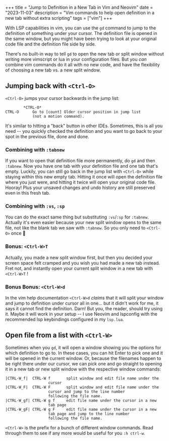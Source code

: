 +++
title = "Jump to Definition in a New Tab in Vim and Neovim"
date = "2023-11-03"
description = "Vim commands to help open definition in a new tab without extra scripting"
tags = ["vim"]
+++

With LSP capabilities in vim, you can use the `gd` command to jump to the definition of something under your cursor. The definition file is opened in the same window, but you might have been trying to look at your original code file and the definition file side by side.

There's no built-in way to tell `gd` to open the new tab or split window without writing more vimscript or lua in your configuration files. But you _can_ combine vim commands do it all with no new code, and have the flexibility of choosing a new tab vs. a new split window.

## Jumping back with `<Ctrl-O>`

`<Ctrl-O>` jumps your cursor backwards in the jump list:

```
		*CTRL-O*
CTRL-O		Go to [count] Older cursor position in jump list
			(not a motion command).
```

It's similar to hitting a "back" button in other IDEs. Sometimes, this is all you need -- you quickly checked the definition and you want to go back to your spot in the previous file, done and done.

### Combining with `:tabnew`

If you want to open that definition file more permanently, do `gd` and then `:tabnew`. Now you have one tab with your definition file and one tab that's empty. Luckily, you can still go back in the jump list with `<Ctrl-O>` while staying within this new empty tab. Hitting it once will open the definition file where you just were, and hitting it twice will open your original code file. Hooray! Plus your unsaved changes and undo history are still preserved even in this fresh tab.

### Combining with `:vs`, `:sp`

You can do the exact same thing but substituting `:vs`/`:sp` for `:tabnew`. Actually it's even easier because your new split window opens to the same file, not like the blank tab we saw with `:tabnew`. So you only need to `<Ctrl-O>` once 🎉

### Bonus: `<Ctrl-W>T`

Actually, you made a new split window first, but then you decided your screen space felt cramped and you wish you had made a new tab instead. Fret not, and instantly open your current split window in a new tab with `<Ctrl-W>T` !

### Bonus Bonus: `<Ctrl-W>d`

In the vim help documentation `<Ctrl-W>d` _claims_ that it will split your window and jump to definition under cursor all in one... but it didn't work for me, it says it cannot find the definition. Darn! But you, the reader, should try using it. Maybe it will work in your setup -- I use Neovim and lspconfig with the recommended lsp keybindings configured in my `lsp.lua`.

## Open file from a list with `<Ctrl-W>`

Sometimes when you `gd`, it will open a window showing you the options for which definition to go to. In these cases, you can hit Enter to pick one and it will be opened in the current window. Or, because the filenames happen to be right there under our cursor, we can pick one and go straight to opening it in a new tab or new split window with the respective window commands:

```
|CTRL-W_f|	CTRL-W f	   split window and edit file name under the
				   cursor
|CTRL-W_F|	CTRL-W F	   split window and edit file name under the
				   cursor and jump to the line number
				   following the file name.
|CTRL-W_gf|	CTRL-W g f	   edit file name under the cursor in a new
				   tab page
|CTRL-W_gF|	CTRL-W g F	   edit file name under the cursor in a new
				   tab page and jump to the line number
				   following the file name.
```

`<Ctrl-W>` is the prefix for a bunch of different window commands. Read through them to see if any more would be useful for you `:h ctrl-w`.
